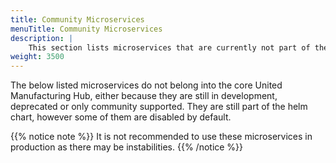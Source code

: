 ```yaml
---
title: Community Microservices
menuTitle: Community Microservices
description: |
    This section lists microservices that are currently not part of the core stack and are deprecated or community supported.
weight: 3500
---
```


The below listed microservices do not belong into the core United Manufacturing Hub, either because they are 
still in development, deprecated or only community supported. They are still part of the helm chart, however some of them are disabled by default.

{{% notice note %}}
It is not recommended to use these microservices in production as there may be instabilities.
{{% /notice %}}